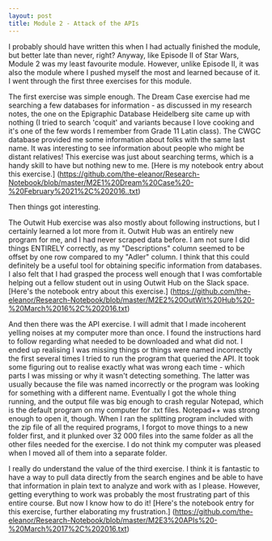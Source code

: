 ```yaml
---
layout: post
title: Module 2 - Attack of the APIs
---
```


I probably should have written this when I had actually finished the module, but better late than never, right? Anyway, like Episode II of Star Wars, Module 2 was my least favourite module. However, unlike Episode II, it was also the module where I pushed myself the most and learned because of it. I went through the first three exercises for this module.

The first exercise was simple enough. The Dream Case exercise had me searching a few databases for information - as discussed in my research notes, the one on the Epigraphic Database Heidelberg site came up with nothing (I tried to search 'coquit' and variants because I love cooking and it's one of the few words I remember from Grade 11 Latin class). The CWGC database provided me some information about folks with the same last name. It was interesting to see information about people who might be distant relatives! This exercise was just about searching terms, which is a handy skill to have but nothing new to me. [Here is my notebook entry about this exercise.] (https://github.com/the-eleanor/Research-Notebook/blob/master/M2E1%20Dream%20Case%20-%20February%2021%2C%202016..txt)

Then things got interesting.

The Outwit Hub exercise was also mostly about following instructions, but I certainly learned a lot more from it. Outwit Hub was an entirely new program for me, and I had never scraped data before. I am not sure I did things ENTIRELY correctly, as my "Descriptions" column seemed to be offset by one row compared to my "Adler" column. I think that this could definitely be a useful tool for obtaining specific information from databases. I also felt that I had grasped the process well enough that I was comfortable helping out a fellow student out in using Outwit Hub on the Slack space. [Here's the notebook entry about this exercise.] (https://github.com/the-eleanor/Research-Notebook/blob/master/M2E2%20OutWit%20Hub%20-%20March%2016%2C%202016.txt)

And then there was the API exercise. I will admit that I made incoherent yelling noises at my computer more than once. I found the instructions hard to follow regarding what needed to be downloaded and what did not. I ended up realising I was missing things or things were named incorrectly the first several times I tried to run the program that queried the API. It took some figuring out to realise exactly what was wrong each time - which parts I was missing or why it wasn't detecting something. The latter was usually because the file was named incorrectly or the program was looking for something with a different name. Eventually I got the whole thing running, and the output file was big enough to crash regular Notepad, which is the default program on my computer for .txt files. Notepad++ was strong enough to open it, though. When I ran the splitting program included with the zip file of all the required programs, I forgot to move things to a new folder first, and it plunked over 32 000 files into the same folder as all the other files needed for the exercise. I do not think my computer was pleased when I moved all of them into a separate folder.

I really do understand the value of the third exercise. I think it is fantastic to have a way to pull data directly from the search engines and be able to have that information in plain text to analyze and work with as I please. However, getting everything to work was probably the most frustrating part of this entire course. But now I know how to do it! [Here's the notebook entry for this exercise, further elaborating my frustration.] (https://github.com/the-eleanor/Research-Notebook/blob/master/M2E3%20APIs%20-%20March%2017%2C%202016.txt)
